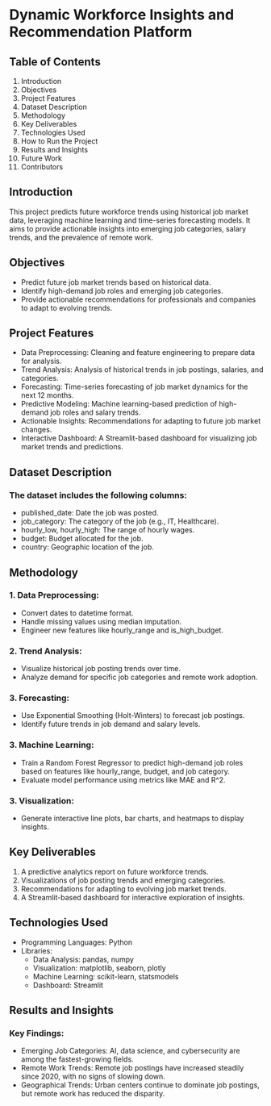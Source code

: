 # Dynamic Workforce Insights and Recommendation Platform 

## Table of Contents
1. Introduction
2. Objectives
3. Project Features
4. Dataset Description
5. Methodology
6. Key Deliverables
7. Technologies Used
8. How to Run the Project
9. Results and Insights
10. Future Work
11. Contributors

## Introduction

This project predicts future workforce trends using historical job market data, leveraging machine learning and time-series forecasting models. It aims to provide actionable insights into emerging job categories, salary trends, and the prevalence of remote work.

## Objectives

* Predict future job market trends based on historical data.
* Identify high-demand job roles and emerging job categories.
* Provide actionable recommendations for professionals and companies to adapt to evolving trends.
  
## Project Features

* Data Preprocessing: Cleaning and feature engineering to prepare data for analysis.
* Trend Analysis: Analysis of historical trends in job postings, salaries, and categories.
* Forecasting: Time-series forecasting of job market dynamics for the next 12 months.
* Predictive Modeling: Machine learning-based prediction of high-demand job roles and salary trends.
* Actionable Insights: Recommendations for adapting to future job market changes.
* Interactive Dashboard: A Streamlit-based dashboard for visualizing job market trends and predictions.
  
## Dataset Description
### The dataset includes the following columns:

* published_date: Date the job was posted.
* job_category: The category of the job (e.g., IT, Healthcare).
* hourly_low, hourly_high: The range of hourly wages.
* budget: Budget allocated for the job.
* country: Geographic location of the job.

## Methodology
### 1. Data Preprocessing:

* Convert dates to datetime format.
* Handle missing values using median imputation.
* Engineer new features like hourly_range and is_high_budget.
  
### 2. Trend Analysis:

* Visualize historical job posting trends over time.
* Analyze demand for specific job categories and remote work adoption.
  
### 3. Forecasting:

* Use Exponential Smoothing (Holt-Winters) to forecast job postings.
* Identify future trends in job demand and salary levels.
  
### 3. Machine Learning:

* Train a Random Forest Regressor to predict high-demand job roles based on features like hourly_range, budget, and job category.
* Evaluate model performance using metrics like MAE and R^2.
  
### 3. Visualization:

* Generate interactive line plots, bar charts, and heatmaps to display insights.
  
## Key Deliverables

1. A predictive analytics report on future workforce trends.
2. Visualizations of job posting trends and emerging categories.
3. Recommendations for adapting to evolving job market trends.
4. A Streamlit-based dashboard for interactive exploration of insights.

## Technologies Used

* Programming Languages: Python
* Libraries:
  * Data Analysis: pandas, numpy
  * Visualization: matplotlib, seaborn, plotly
  * Machine Learning: scikit-learn, statsmodels
  * Dashboard: Streamlit

## Results and Insights

### Key Findings:
* Emerging Job Categories: AI, data science, and cybersecurity are among the fastest-growing fields.
* Remote Work Trends: Remote job postings have increased steadily since 2020, with no signs of slowing down.
* Geographical Trends: Urban centers continue to dominate job postings, but remote work has reduced the disparity.

